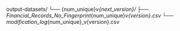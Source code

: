 output-datasets/
  └── {num_unique}_v{next_version}/
       ├── Financial_Records_No_Fingerprint_{num_unique}_v{version}.csv
       └── modification_log_{num_unique}_v{version}.csv

